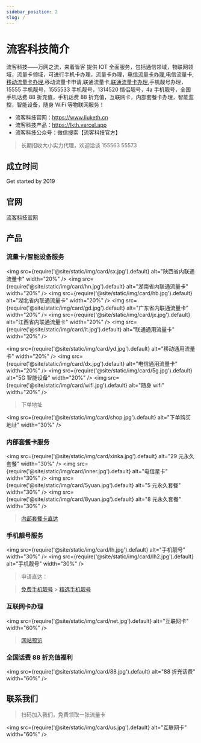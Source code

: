 ```yaml
---
sidebar_position: 2
slug: /
---
```


# 流客科技简介

流客科技——万网之流，来着皆客
提供 IOT 全面服务，包括通信领域，物联网领域，流量卡领域，可进行手机卡办理，流量卡办理，<a href="/docs/dxcard">电信流量卡办理</a>,电信流量卡,<a href="/docs/ydcard">移动流量卡办理</a>,移动流量卡申请,联通流量卡,<a href="/docs/ltcard">联通流量卡办理</a>,手机靓号办理，15555 手机靓号，1555533 手机靓号，1314520 情侣靓号，4a 手机靓号，全国手机话费 88 折充值，手机话费 88 折充值，互联网卡，内部套餐卡办理，智能监控，智能设备，随身 WiFi 等物联网服务！

- 流客科技官网：https://www.liuketh.cn
- 流客科技产品：https://lkth.vercel.app
- 流客科技公众号：微信搜索【流客科技官方】

> 长期招收大小实力代理，欢迎洽谈 155563 55573

## 成立时间

Get started by 2019

## 官网

[流客科技官网](https://www.liuketh.cn)

## 产品

### 流量卡/智能设备服务

<img
src={require('@site/static/img/card/sx.jpg').default}
alt="陕西省内联通流量卡"
width="20%"
/>
<img
src={require('@site/static/img/card/hn.jpg').default}
alt="湖南省内联通流量卡"
width="20%"
/>
<img
src={require('@site/static/img/card/hb.jpg').default}
alt="湖北省内联通流量卡"
width="20%"
/>
<img
src={require('@site/static/img/card/gd.jpg').default}
alt="广东省内联通流量卡"
width="20%"
/>
<img
src={require('@site/static/img/card/jx.jpg').default}
alt="江西省内联通流量卡"
width="20%"
/>
<img
src={require('@site/static/img/card/lt.jpg').default}
alt="联通通用流量卡"
width="20%"
/>

<img
src={require('@site/static/img/card/yd.jpg').default}
alt="移动通用流量卡"
width="20%"
/>
<img
src={require('@site/static/img/card/dx.jpg').default}
alt="电信通用流量卡"
width="20%"
/>
<img
src={require('@site/static/img/card/5g.jpg').default}
alt="5G 智能设备"
width="20%"
/>
<img
src={require('@site/static/img/card/wifi.jpg').default}
alt="随身 wifi"
width="20%"
/>

> 下单地址

<img
src={require('@site/static/img/card/shop.jpg').default}
alt="下单购买地址"
width="30%"
/>

### 内部套餐卡服务

<img
src={require('@site/static/img/card/xinka.jpg').default}
alt="29 元永久套餐"
width="30%"
/>
<img
src={require('@site/static/img/card/inner.jpg').default}
alt="电信星卡"
width="30%"
/>
<img
src={require('@site/static/img/card/5yuan.jpg').default}
alt="5 元永久套餐"
width="30%"
/>
<img
src={require('@site/static/img/card/8yuan.jpg').default}
alt="8 元永久套餐"
width="30%"
/>

> [内部套餐卡直达](http://tc.liuketh.cn)

### 手机靓号服务

<img
src={require('@site/static/img/card/lh.jpg').default}
alt="手机靓号"
width="30%"
/>
<img
src={require('@site/static/img/card/lh2.jpg').default}
alt="手机靓号"
width="30%"
/>

> 申请直达：

> [免费手机靓号](http://iot.liuketh.cn) > [精选手机靓号](http://lh.liuketh.cn)

### 互联网卡办理

<img
src={require('@site/static/img/card/net.jpg').default}
alt="互联网卡"
width="60%"
/>

> [网站预览](https://card.xuankaba.com/t/0.x5bgrv)

### 全国话费 88 折充值福利

<img
src={require('@site/static/img/card/88.jpg').default}
alt="88 折充话费"
width="60%"
/>

## 联系我们

> 扫码加入我们，免费领取一张流量卡

<img
src={require('@site/static/img/card/us.jpg').default}
alt="互联网卡"
width="60%"
/>
